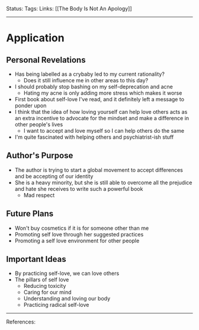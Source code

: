 Status:
Tags:
Links: [[The Body Is Not An Apology]]
___
# Application
## Personal Revelations
- Has being labelled as a crybaby led to my current rationality?
	- Does it still influence me in other areas to this day?
- I should probably stop bashing on my self-deprecation and acne
	- Hating my acne is only adding more stress which makes it worse
- First book about self-love I've read, and it definitely left a message to ponder upon
- I think that the idea of how loving yourself can help love others acts as an extra incentive to advocate for the mindset and make a difference in other people's lives
	- I want to accept and love myself so I can help others do the same
- I'm quite fascinated with helping others and psychiatrist-ish stuff
## Author's Purpose
- The author is trying to start a global movement to accept differences and be accepting of our identity
- She is a heavy minority, but she is still able to overcome all the prejudice and hate she receives to write such a powerful book
	- Mad respect
## Future Plans
- Won't buy cosmetics if it is for someone other than me
- Promoting self love through her suggested practices
- Promoting a self love environment for other people
## Important Ideas
- By practicing self-love, we can love others
- The pillars of self love
	- Reducing toxicity
	- Caring for our mind
	- Understanding and loving our body
	- Practicing radical self-love
___
References: